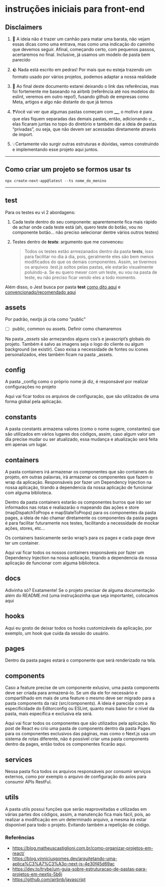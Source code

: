 # instruções iniciais para front-end

## Disclaimers

1. 🚀 A ideia não é trazer um canhão para matar uma barata, não vejam essas dicas como uma entrava, mas como uma indicação do caminho que devemos seguir. Afinal, começando certo, com pequenos passos, acertaremos no final. Inclusive, já usamos um modelo de pasta bem parecido

1. 🪨 Nada está escrito em pedras! Por mais que eu esteja trazendo um formato usado por vários projetos, podemos adaptar a nossa realidade

1. 🧠 Ao final deste documento estarei deixando o link das referências, mas foi fortemente me baseando na airbnb (referência até nos modelos do eslint, veremos em outro repo!), fusando github de empresas como Meta, artigos e algo não distante do que já temos

1. ❓Você vai ver que algumas pastas começam com **\_\_**, o motivo é para que elas fiquem separadas das demais pastas, então, adicionando o \_ elas ficaram juntas no topo do diretório e também dar a ideia de pastas “privadas”, ou seja, que não devem ser acessadas diretamente através de import.

1. 💡Certamente vão surgir outras estruturas e dúvidas, vamos construindo e implementando esse projeto aqui juntos.

---

## Como criar um projeto se formos usar ts

`npx create-next-app@latest --ts nome_do_menino`

---

## test

Para os testes eu vi 2 abordagens:

1. Cada teste dentro do seu componente: aparentemente fica mais rápido de achar onde cada teste está (ah, quero teste do botão, vou no componente botão... não preciso selecionar dentre vários outros testes)

1. Testes dentro de _**tests**_: argumento que me convenceu:
   > Todos os testes estão armezanados dentro da pasta **tests**, isso para facilitar no dia á dia, pois, geralmente eles são bem menos modificados do que os demais componentes. Assim, se tivermos os arquivos .test.js soltos pelas pastas, ele estarão visualmente poluindo-a. Se eu quero mexer com um teste, eu vou na pasta de teste, eu não preciso ficar vendo eles a todo momento.

Além disso, o Jest busca por pasta **test** [como dito aqui](https://github.com/facebook/jest/issues/637) e [convencionado/recomendado aqui](https://create-react-app.dev/docs/running-tests/)

## assets

Por padrão, nextjs já cria como "public"

- [ ] public, common ou assets. Definir como chamaremos

Na pasta _\_assets_ são armezandos alguns css’s e javascript’s globais do projeto. Também é salvo as imagens seja o logo do cliente ou algum background (se existir). Caso exisa a necessidade de fontes ou ícones personalizados, eles também ficam na pasta \_assets.

## config

A pasta \_config como o próprio nome já diz, é responsável por realizar configurações no projeto

Aqui vai ficar todos os arquivos de configuração, que são utilizados de uma forma global pela aplicação.

## constants

A pasta constants armazena valores (como o nome sugere, constantes) que são utilizados em vários lugares dos códigos, assim, caso algum valor um dia precise mudar ou ser atualizado, essa mudança e atualização será feita em apenas um lugar.

## containers

A pasta containers irá armazenar os componentes que são containers do projeto, em outras palavras, irá armazenar os componentes que fazem o wrap da aplicação. Responsáveis por fazer um Dependency Injection na nossa aplicação, tirando a dependencia da nossa aplicação de funcionar com alguma biblioteca.

Dentro da pasta containers estarão os componentes burros que irão ser informados nas rotas e realiazarão o mapeando das ações e store (mapDispatchToProps e mapStateToProps) para os componentes da pasta pages, a ideia de não chamar diretamente os componentes da pasta pages é para facilitar futuramente nos testes, facilitando a necessidade de mockar ações, stores, etc…

Os containers basicamente serão wrap’s para os pages e cada page deve ter um container.

Aqui vai ficar todos os nossos containers responsáveis por fazer um Dependency Injection na nossa aplicação, tirando a dependencia da nossa aplicação de funcionar com alguma biblioteca.

## docs

Adivinha só? Exatamente! Se o projeto precisar de alguma documentação além do README.md (uma instruçãozinha que seja importante), colocamos aqui

## hooks

Aqui eu gosto de deixar todos os hooks customizáveis da aplicação, por exemplo, um hook que cuida da sessão do usuário.

## pages

Dentro da pasta pages estará o componente que será renderizado na tela.

## components

Caso a feature precise de um componente exlusivo, uma pasta components deve ser criada para armazená-lo. Se um dia ele for necessário e compartilhado em mais de uma feature o mesmo deve ser migrado para a pasta components da raiz (src/components). A ideia é parecida com a especificidade do Editorconfig ou ESLint, quanto mais baixo for o nível da pasta, mais específica e exclusiva ela será.

Aqui vai ficar todos os componentes que são utilizados pela aplicação. No post de React eu crio uma pasta de components dentro da pasta Pages para os componentes exclusivos das páginas, mas como o Next.js usa um sistema de rotas diferente, não é possível criar uma pasta components dentro da pages, então todos os componentes ficarão aqui.

## services

Nessa pasta fica todos os arquivos responsáveis por consumir serviços externos, como por exemplo o arquivo de configuração do axios para consumir APIs RestFul.

## utils

A pasta utils possui funções que serão reaproveitadas e utilizadas em várias partes dos códigos, assim, a manutenção fica mais fácil, pois, ao realizar a modificação em um determinado arquivo, a mesma irá estar disponível para todo o projeto. Evitando também a repetição de código.

### Referências

- https://blog.matheuscastiglioni.com.br/como-organizar-projetos-em-react/
- https://blog.vinniciusgomes.dev/arquitetando-uma-aplica%C3%A7%C3%A3o-next-js-4e30f45d69ac
- https://dev.to/trybe/um-guia-sobre-estruturacao-de-pastas-para-projetos-em-nextjs-5b6j
- https://github.com/airbnb/javascript
